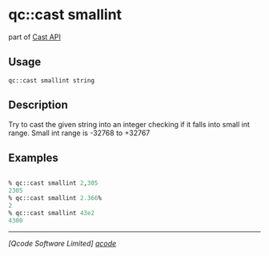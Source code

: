 qc::cast smallint
================

part of [Cast API](../cast.md)

Usage
-----
`qc::cast smallint string`

Description
-----------
Try to cast the given string into an integer checking if it falls into small int range.
Small int range is -32768 to +32767

Examples
--------
```tcl

% qc::cast smallint 2,305
2305
% qc::cast smallint 2.366%
2
% qc::cast smallint 43e2
4300

```

----------------------------------
*[Qcode Software Limited] [qcode]*

[qcode]: http://www.qcode.co.uk "Qcode Software"
